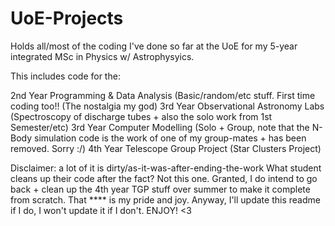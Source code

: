 # UoE-Projects

Holds all/most of the coding I've done so far at the UoE for my 5-year integrated MSc in Physics w/ Astrophysyics.

This includes code for the:

2nd Year Programming & Data Analysis (Basic/random/etc stuff. First time coding too!! (The nostalgia my god) 
3rd Year Observational Astronomy Labs (Spectroscopy of discharge tubes + also the solo work from 1st Semester/etc)
3rd Year Computer Modelling (Solo + Group, note that the N-Body simulation code is the work of one of my group-mates + has been removed. Sorry :/) 
4th Year Telescope Group Project (Star Clusters Project)

Disclaimer: a lot of it is dirty/as-it-was-after-ending-the-work
What student cleans up their code after the fact? Not this one.
Granted, I do intend to go back + clean up the 4th year TGP stuff over summer to make it complete from scratch. That **** is my pride and joy.
Anyway, I'll update this readme if I do, I won't update it if I don't.
ENJOY! <3 
